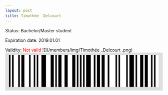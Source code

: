 ```yaml
---
layout: post
title: Timothée  Delcourt 
---
```


Status: Bachelor/Master student

Expiration date: 2019.01.01

Validity: <font color="red"> Not valid</font> 
![](/members/img/Timothée _Delcourt .png)
![](/members/img/bar.png)
